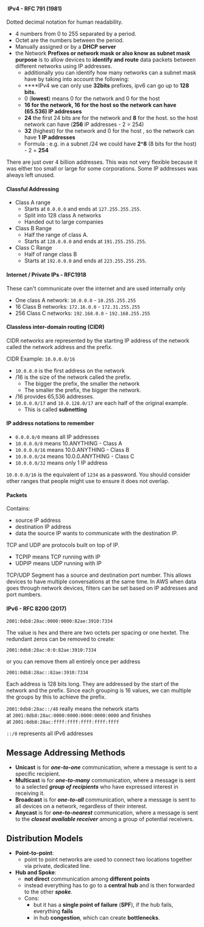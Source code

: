 ####  IPv4 - RFC 791 (1981)

Dotted decimal notation for human readability.

-   4 numbers from 0 to 255 separated by a period.
-   Octet are the numbers between the period.
- Manually assigned or by a **DHCP server**
-  the Network **Prefixes or network mask or also know as subnet mask purpose** is to allow devices to **identify and route** data packets between different networks using IP addresses.
    -   additionally you can identify how many networks can a subnet mask have by taking into account the following:
    -   ****IPv4 we can only use **32bits** prefixes, ipv6 can go up to **128 bits.**
    -   0 (**lowest**) means 0 for the network and 0 for the host
    -   **16 for the network, 16 for the host so the network can have (65.536) IP addresses**
    -   **24** the first 24 bits are for the network and **8** for the host. so the host network can have (**256** IP addresses - 2 = 254)
    -   **32** (highest) for the network and 0 for the host , so the network can have **1** **IP addresses**
    -   Formula : e.g. in a subnet /24 we could have **2^8** (8 bits for the host) - 2 = **254**

There are just over 4 billion addresses. This was not very flexible because it was either too small or large for some corporations. Some IP addresses was always left unused.

#### Classful Addressing

-   Class A range
    -   Starts at `0.0.0.0` and ends at `127.255.255.255`.
    -   Split into 128 class A networks
    -   Handed out to large companies
-   Class B Range
    -   Half the range of class A.
    -   Starts at `128.0.0.0` and ends at `191.255.255.255`.
-   Class C Range
    -   Half of range class B
    -   Starts at `192.0.0.0` and ends at `223.255.255.255`.

####  Internet / Private IPs - RFC1918

These can't communicate over the internet and are used internally only

-   One class A network: `10.0.0.0` - `10.255.255.255`
-   16 Class B networks: `172.16.0.0` - `172.31.255.255`
-   256 Class C networks: `192.168.0.0` - `192.168.255.255`

####  Classless inter-domain routing (CIDR)

CIDR networks are represented by the starting IP address of the network called the network address and the prefix.

CIDR Example: `10.0.0.0/16`

-   `10.0.0.0` is the first address on the network
-   /16 is the size of the network called the prefix.
    -   The bigger the prefix, the smaller the network
    -   The smaller the prefix, the bigger the network.
-   /16 provides 65,536 addresses.
-   `10.0.0.0/17` and `10.0.128.0/17` are each half of the original example.
    -   This is called **subnetting**

#### IP address notations to remember

-   `0.0.0.0/0` means all IP addresses
-   `10.0.0.0/8` means 10.ANYTHING - Class A
-   `10.0.0.0/16` means 10.0.ANYTHING - Class B
-   `10.0.0.0/24` means 10.0.0.ANYTHING - Class C
-   `10.0.0.0/32` means only 1 IP address

`10.0.0.0/16` is the equivalent of `1234` as a password. You should consider other ranges that people might use to ensure it does not overlap.

#### Packets

Contains:

-   source IP address
-   destination IP address
-   data the source IP wants to communicate with the destination IP.

TCP and UDP are protocols built on top of IP.

-   TCPIP means TCP running with IP
-   UDPIP means UDP running with IP

TCP/UDP Segment has a source and destination port number. This allows devices to have multiple conversations at the same time. In AWS when data goes through network devices, filters can be set based on IP addresses and port numbers.

#### IPv6 - RFC 8200 (2017)

`2001:0db8:28ac:0000:0000:82ae:3910:7334`

The value is hex and there are two octets per spacing or one hextet. The redundant zeros can be removed to create:

`2001:0db8:28ac:0:0:82ae:3910:7334`

or you can remove them all entirely once per address

`2001:0db8:28ac::82ae:3910:7334`

Each address is 128 bits long. They are addressed by the start of the network and the prefix. Since each grouping is 16 values, we can multiple the groups by this to achieve the prefix.

`2001:0db8:28ac::/48` really means the network starts at `2001:0db8:28ac:0000:0000:0000:0000:0000` and finishes at `2001:0db8:28ac:ffff:ffff:ffff:ffff:ffff`

`::/0` represents all IPv6 addresses

## Message Addressing Methods

- **Unicast** is for ***one-to-one*** communication, where a message is sent to a specific recipient.
- **Multicast** is for ***one-to-many*** communication, where a message is sent to a selected ***group of recipients*** who have expressed interest in receiving it.
- **Broadcast** is for ***one-to-all*** communication, where a message is sent to all devices on a network, regardless of their interest.
- **Anycast** is for ***one-to-nearest*** communication, where a message is sent to the ***closest available receiver*** among a group of potential receivers.

## Distribution Models
- **Point-to-point**:
	- point to point networks are used to connect two locations together via private, dedicated line.
- **Hub and Spoke**: 
	- **not direct** communication among **different points**
	- instead everything has to go to a **central** **hub** and is then forwarded to the other **_spoke_**.
	- Cons:
		- but it has a **single point of failure** (**SPF**), if the hub fails, everything **fails**
		- in hub **congestion**, which can create **bottlenecks**.
